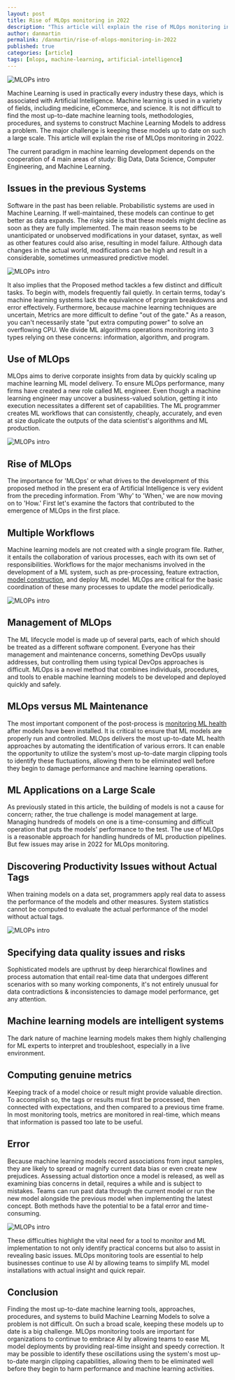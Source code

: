 ```yaml
---
layout: post
title: Rise of MLOps monitoring in 2022
description: "This article will explain the rise of MLOps monitoring in 2022."
author: danmartin
permalink: /danmartin/rise-of-mlops-monitoring-in-2022
published: true
categories: [article]
tags: [mlops, machine-learning, artificial-intelligence]
---
```


![MLOPs intro](assets/images/2021-11-21-rise-of-mlops-monitoring-in-2022/1-mlops-intro.png)

Machine Learning is used in practically every industry these days, which is associated with Artificial Intelligence.
Machine learning is used in a variety of fields, including medicine, eCommerce, and science.
It is not difficult to find the most up-to-date machine learning tools, methodologies, procedures,
and systems to construct Machine Learning Models to address a problem.
The major challenge is keeping these models up to date on such a large scale. This article will explain the rise of MLOps monitoring in 2022.

The current paradigm in machine learning development depends on the cooperation of 4 main areas of study: Big Data, Data Science,
Computer Engineering, and Machine Learning.


<!--more-->

## Issues in the previous Systems
Software in the past has been reliable. Probabilistic systems are used in Machine Learning.
If well-maintained, these models can continue to get better as data expands.
The risky side is that these models might decline as soon as they are fully implemented.
The main reason seems to be unanticipated or unobserved modifications in your dataset, syntax,
as well as other features could also arise, resulting in model failure.
Although data changes in the actual world, modifications can be high and result in a considerable,
sometimes unmeasured predictive model.

![MLOPs intro](assets/images/2021-11-21-rise-of-mlops-monitoring-in-2022/2-practical-machine-learning.jpg)

It also implies that the Proposed method tackles a few distinct and difficult tasks.
To begin with, models frequently fail quietly. In certain terms, today's machine learning systems lack the equivalence
of program breakdowns and error effectively.  Furthermore, because machine learning techniques are uncertain,
Metrics are more difficult to define "out of the gate." As a reason, you can't necessarily state "put extra computing power"
to solve an overflowing CPU.  We divide ML algorithms operations monitoring into 3 types relying on these concerns: information, algorithm, and program.

## Use of MLOps

MLOps aims to derive corporate insights from data by quickly scaling up machine learning ML model delivery.
To ensure MLOps performance, many firms have created a new role called ML engineer.
Even though a machine learning engineer may uncover a business-valued solution,
getting it into execution necessitates a different set of capabilities.
The ML programmer creates ML workflows that can consistently, cheaply, accurately,
and even at size duplicate the outputs of the data scientist's algorithms and ML production.

![MLOPs intro](assets/images/2021-11-21-rise-of-mlops-monitoring-in-2022/3-from-devops-to-mlops.jpg)


## Rise of MLOps
The importance for 'MLOps' or what drives to the development of this proposed method in the present era of Artificial Intelligence
is very evident from the preceding information. From 'Why' to 'When,' we are now moving on to 'How.'
First let's examine the factors that contributed to the emergence of MLOps in the first place.

## Multiple Workflows

Machine learning models are not created with a single program file. Rather, it entails the collaboration of various processes,
each with its own set of responsibilities. Workflows for the major mechanisms involved in the development of a ML system,
such as pre-processing, feature extraction, [model construction](https://searchenterpriseai.techtarget.com/feature/How-to-build-a-machine-learning-model-in-7-steps),
and deploy ML model. MLOps are critical for the basic coordination of these many processes to update the model periodically.

![MLOPs intro](assets/images/2021-11-21-rise-of-mlops-monitoring-in-2022/4-generate-example-data.png)

## Management of MLOps
The ML lifecycle model is made up of several parts, each of which should be treated as a different software component.
Everyone has their management and maintenance concerns, something DevOps usually addresses, but controlling them using typical DevOps approaches is difficult.
MLOps is a novel method that combines individuals, procedures, and tools to enable machine learning models to be developed and deployed quickly and safely.

## MLOps versus ML Maintenance

The most important component of the post-process is [monitoring ML health](https://www.infoworld.com/article/3570716/mlops-the-rise-of-machine-learning-operations.html)
after models have been installed. It is critical to ensure that ML models are properly run and controlled.
MLOps delivers the most up-to-date ML health approaches by automating the identification of various errors.
It can enable the opportunity to utilize the system's most up-to-date margin clipping tools to identify these fluctuations,
allowing them to be eliminated well before they begin to damage performance and machine learning operations.

## ML Applications on a Large Scale
As previously stated in this article, the building of models is not a cause for concern; rather, the true challenge is model management at large. Managing hundreds of models on one is a time-consuming and difficult operation that puts the models' performance to the test. The use of MLOps is a reasonable approach for handling hundreds of ML production pipelines. But few issues may arise in 2022 for MLOps monitoring.

## Discovering Productivity Issues without Actual Tags
When training models on a data set, programmers apply real data to assess the performance of the models and other measures.
 System statistics cannot be computed to evaluate the actual performance of the model without actual tags.

![MLOPs intro](assets/images/2021-11-21-rise-of-mlops-monitoring-in-2022/5-pipeline.jpg)

## Specifying data quality issues and risks
Sophisticated models are upthrust by deep hierarchical flowlines and process automation that entail real-time data
 that undergoes different scenarios with so many working components, it's not entirely unusual for data contradictions
  & inconsistencies to damage model performance, get any attention.

## Machine learning models are intelligent systems
The dark nature of machine learning models makes them highly challenging for ML experts to interpret and troubleshoot, especially in a live environment.

## Computing genuine metrics
Keeping track of a model choice or result might provide valuable direction. To accomplish so, the tags or results must first be processed,
then connected with expectations, and then compared to a previous time frame. In most monitoring tools, metrics are monitored in real-time,
which means that information is passed too late to be useful.

## Error

Because machine learning models record associations from input samples,
they are likely to spread or magnify current data bias or even create new prejudices.
Assessing actual distortion once a model is released, as well as examining bias concerns in detail, requires a while and is subject to mistakes.
Teams can run past data through the current model or run the new model alongside the previous model when implementing the latest concept. Both methods have the potential to be a fatal error and time-consuming.

![MLOPs intro](assets/images/2021-11-21-rise-of-mlops-monitoring-in-2022/6-quadrat.png)

These difficulties highlight the vital need for a tool to monitor and ML implementation to not only identify practical concerns
 but also to assist in revealing basic issues. MLOps monitoring tools are essential to help businesses continue to use AI
  by allowing teams to simplify ML model installations with actual insight and quick repair.

## Conclusion

Finding the most up-to-date machine learning tools, approaches, procedures, and systems to build Machine Learning Models to solve a problem is not difficult.
On such a broad scale, keeping these models up to date is a big challenge. MLOps monitoring tools are important for organizations
to continue to embrace AI by allowing teams to ease ML model deployments by providing real-time insight and speedy correction.
It may be possible to identify these oscillations using the system's most up-to-date margin clipping capabilities,
allowing them to be eliminated well before they begin to harm performance and machine learning activities.
